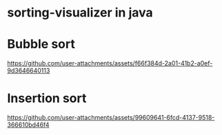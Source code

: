 # sorting-visualizer in java
# Bubble sort
https://github.com/user-attachments/assets/f66f384d-2a01-41b2-a0ef-9d3646640113
# Insertion sort
https://github.com/user-attachments/assets/99609641-6fcd-4137-9518-366610bd46f4

